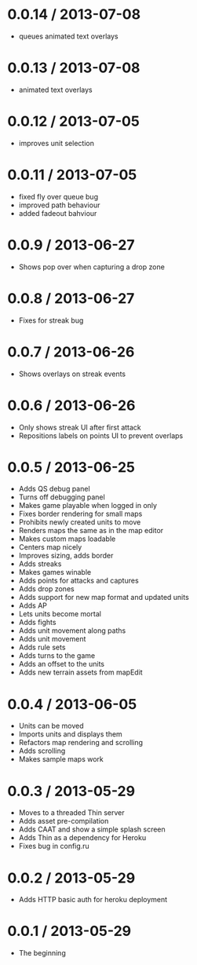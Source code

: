 # 0.0.14 / 2013-07-08

* queues animated text overlays

# 0.0.13 / 2013-07-08

* animated text overlays

# 0.0.12 / 2013-07-05

* improves unit selection

# 0.0.11 / 2013-07-05

* fixed fly over queue bug
* improved path behaviour
* added fadeout bahviour

# 0.0.9 / 2013-06-27

* Shows pop over when capturing a drop zone

# 0.0.8 / 2013-06-27

* Fixes for streak bug

# 0.0.7 / 2013-06-26

* Shows overlays on streak events

# 0.0.6 / 2013-06-26

* Only shows streak UI after first attack
* Repositions labels on points UI to prevent overlaps

# 0.0.5 / 2013-06-25

* Adds QS debug panel
* Turns off debugging panel
* Makes game playable when logged in only
* Fixes border rendering for small maps
* Prohibits newly created units to move
* Renders maps the same as in the map editor
* Makes custom maps loadable
* Centers map nicely
* Improves sizing, adds border
* Adds streaks
* Makes games winable
* Adds points for attacks and captures
* Adds drop zones
* Adds support for new map format and updated units
* Adds AP
* Lets units become mortal
* Adds fights
* Adds unit movement along paths
* Adds unit movement
* Adds rule sets
* Adds turns to the game
* Adds an offset to the units
* Adds new terrain assets from mapEdit

# 0.0.4 / 2013-06-05

* Units can be moved
* Imports units and displays them
* Refactors map rendering and scrolling
* Adds scrolling
* Makes sample maps work

# 0.0.3 / 2013-05-29

* Moves to a threaded Thin server
* Adds asset pre-compilation
* Adds CAAT and show a simple splash screen
* Adds Thin as a dependency for Heroku
* Fixes bug in config.ru

# 0.0.2 / 2013-05-29

* Adds HTTP basic auth for heroku deployment

# 0.0.1 / 2013-05-29

* The beginning